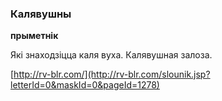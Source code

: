 ### Калявушны
**прыметнік**

Які знаходзіцца каля вуха. Калявушная залоза.

<a rel="author">[http://rv-blr.com/](http://rv-blr.com/slounik.jsp?letterId=0&maskId=0&pageId=1278)</a>
